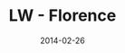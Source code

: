 ---
layout: message
category: message
series: "Heavyweights 2"
title: "LW - Florence"
date: 2014-02-26
audio-description: "Florence"
audio: "http://www.crossroads.net/players/media/hq/022614-lw-florence.mp3"
audio-title: "Last Wednesday - Florence"
audio-duration: "28&#58;07"
video-description: "Florence"
video-title: "Last Wednesday - Florence"
video: "https://s3.amazonaws.com/crossroadsvideomessages/022614-lw-florence.mp4"
video-poster: "https://www.crossroads.net/uploadedfiles/last-wednesday.jpg"
---
